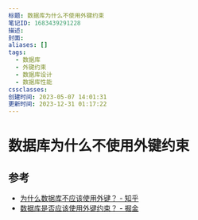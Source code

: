 ```yaml
---
标题: 数据库为什么不使用外键约束
笔记ID: 1683439291228
描述: 
封面: 
aliases: []
tags:
  - 数据库
  - 外键约束
  - 数据库设计
  - 数据库性能
cssclasses: 
创建时间: 2023-05-07 14:01:31
更新时间: 2023-12-31 01:17:22
---
```


# 数据库为什么不使用外键约束

## 参考

- [为什么数据库不应该使用外键？ - 知乎](https://zhuanlan.zhihu.com/p/252840511)
- [数据库是否应该使用外键约束？ - 掘金](https://juejin.cn/post/7177534316396691512)
